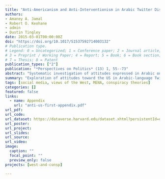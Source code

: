 ```yaml
---
title: "Anti-Americanism and Anti-Interventionism in Arabic Twitter Discourses"
authors:
- Amaney A. Jamal
- Robert O. Keohane
- admin
- Dustin Tingley
date: 2015-03-01T00:00:00Z
doi: "https://doi.org/10.1017/S1537592714003132"
# Publication type.
# Legend: 0 = Uncategorized; 1 = Conference paper; 2 = Journal article;
# 3 = Preprint / Working Paper; 4 = Report; 5 = Book; 6 = Book section;
# 7 = Thesis; 8 = Patent
publication_types: ["2"]
publication: "*Perspectives on Politics* (13) 1, 55--73"
abstract: "Systematic investigation of attitudes expressed in Arabic on Twitter towards the United States and Iran during 2012–13 shows how the analysis of social media can illuminate the politics of contemporary political discourses and generates an informative analysis of anti-Americanism in the Middle East. We not only analyze overall attitudes, but using a novel events-based analytical strategy, we examine reactions to specific events, including the removal of Mohamed Morsi in Egypt, the Innocence of Muslims video, and reactions to possible U.S. intervention in Syria. We also examine the Boston Marathon bombings of April 2013, in which the United States suffered damage from human beings, and Hurricane Sandy, in which it suffered damage from nature. Our findings reinforce evidence from polling that anti-Americanism is pervasive and intense, but they also suggest that this animus is directed less toward American society than toward the impingement of the United States on other countries. Arabic Twitter discourses about Iran are at least as negative as discourses about the United States, and less ambivalent. Anti-Americanism may be a specific manifestation of a more general phenomenon: resentment toward powerful countries perceived as interfering in national and regional affairs."
summary: "Exploration of attitudes toward the US in Arabic-language Twitter during 2012--2013 period"
tags: [social media, views of the West, MENA, conspiracy theories]
categories: []
featured: false
links:
  - name: Appendix
    url: "anti-us-first-appendix.pdf"
url_pdf:
url_code:
url_dataset: https://dataverse.harvard.edu/dataset.xhtml?persistentId=doi:10.7910/DVN/28171
url_poster:
url_project:
url_slides:
url_source:
url_video:
image:
  caption: ""
  focal_point: ""
  preview_only: false
projects: [west-and-consp]

---
```

